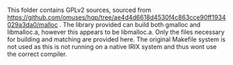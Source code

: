 This folder contains GPLv2 sources, sourced from https://github.com/omuses/hqp/tree/ae4d4d6618d4530f4c863cce90ff1934029a3da0/malloc . The library provided can build both gmalloc and libmalloc.a, however this appears to be libmalloc.a. Only the files necessary for building and matching are provided here. The original Makefile system is not used as this is not running on a native IRIX system and thus wont use the correct compiler.
